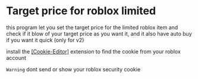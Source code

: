 
# Target price for roblox limited

<p>this program let you set the target price for the limited roblox item
and check if it blow of your target price as you want it,
and it also have auto buy if you want it quick (only for v2)</p>

install the <a href="https://chrome.google.com/webstore/detail/cookie-editor/hlkenndednhfkekhgcdicdfddnkalmdm?hl=id">[Cookie-Editor]</a> extension to find the cookie from your roblox account

``Warning`` dont send or show your roblox security cookie

